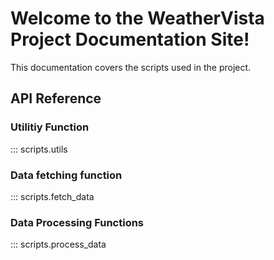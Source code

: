 
# Welcome to the WeatherVista Project Documentation Site!

This documentation covers the scripts used in the project.

## API Reference

### Utilitiy Function

::: scripts.utils

### Data fetching function

::: scripts.fetch_data

### Data Processing Functions

::: scripts.process_data

